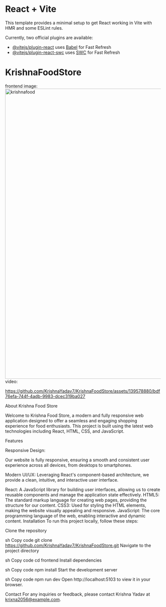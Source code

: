 # React + Vite

This template provides a minimal setup to get React working in Vite with HMR and some ESLint rules.

Currently, two official plugins are available:

- [@vitejs/plugin-react](https://github.com/vitejs/vite-plugin-react/blob/main/packages/plugin-react/README.md) uses [Babel](https://babeljs.io/) for Fast Refresh
- [@vitejs/plugin-react-swc](https://github.com/vitejs/vite-plugin-react-swc) uses [SWC](https://swc.rs/) for Fast Refresh
# KrishnaFoodStore

frontend
image:
<img width="940" alt="krishnafood" src="https://github.com/KrishnaYadav7/KrishnaFoodStore/assets/139578880/e29fd32d-47f1-41b5-9cda-95dcf29403ec">
video:



https://github.com/KrishnaYadav7/KrishnaFoodStore/assets/139578880/bdf76efa-744f-4adb-9983-dcec319ba027





About Krishna Food Store


Welcome to Krishna Food Store, a modern and fully responsive web application designed to offer a seamless and engaging shopping experience for food enthusiasts. This project is built using the latest web technologies including React, HTML, CSS, and JavaScript.

Features


Responsive Design: 

Our website is fully responsive, ensuring a smooth and consistent user experience across all devices, from desktops to smartphones.

Modern UI/UX:
Leveraging React's component-based architecture, we provide a clean, intuitive, and interactive user interface.

React: A JavaScript library for building user interfaces, allowing us to create reusable components and manage the application state effectively.
HTML5: The standard markup language for creating web pages, providing the structure for our content.
CSS3: Used for styling the HTML elements, making the website visually appealing and responsive.
JavaScript: The core programming language of the web, enabling interactive and dynamic content.
Installation
To run this project locally, follow these steps:

Clone the repository

sh
Copy code
git clone https://github.com/KrishnaYadav7/KrishnaFoodStore.git
Navigate to the project directory

sh
Copy code
cd frontend
Install dependencies

sh
Copy code
npm install
Start the development server

sh
Copy code
npm run dev
Open http://localhost:5103 to view it in your browser.









Contact
For any inquiries or feedback, please contact Krishna Yadav at krixna2056@example.com.



